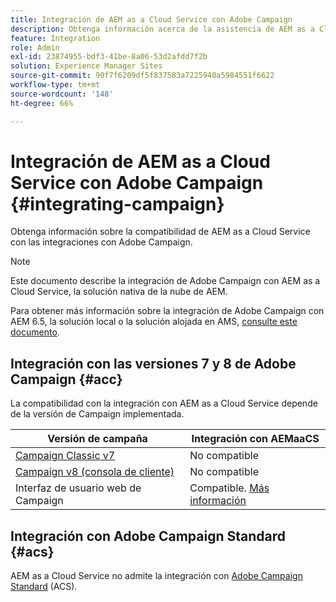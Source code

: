 ```yaml
---
title: Integración de AEM as a Cloud Service con Adobe Campaign
description: Obtenga información acerca de la asistencia de AEM as a Cloud Service para las integraciones con Adobe Campaign.
feature: Integration
role: Admin
exl-id: 23874955-bdf3-41be-8a06-53d2afdd7f2b
solution: Experience Manager Sites
source-git-commit: 90f7f6209df5f837583a7225940a5984551f6622
workflow-type: tm+mt
source-wordcount: '148'
ht-degree: 66%

---
```



# Integración de AEM as a Cloud Service con Adobe Campaign {#integrating-campaign}

Obtenga información sobre la compatibilidad de AEM as a Cloud Service con las integraciones con Adobe Campaign.

>[!NOTE]
>
>Este documento describe la integración de Adobe Campaign con AEM as a Cloud Service, la solución nativa de la nube de AEM.
>
>Para obtener más información sobre la integración de Adobe Campaign con AEM 6.5, la solución local o la solución alojada en AMS, [consulte este documento](https://experienceleague.adobe.com/docs/experience-manager-65/administering/integration/campaignonpremise.html?lang=es).

## Integración con las versiones 7 y 8 de Adobe Campaign {#acc}

La compatibilidad con la integración con AEM as a Cloud Service depende de la versión de Campaign implementada.

| Versión de campaña | Integración con AEMaaCS |
|---|---|
| [Campaign Classic v7](https://experienceleague.adobe.com/docs/campaign-classic.html?lang=es) | No compatible |
| [Campaign v8 (consola de cliente)](https://experienceleague.adobe.com/docs/campaign-v8.html?lang=es) | No compatible |
| Interfaz de usuario web de Campaign | Compatible. [Más información](https://experienceleague.adobe.com/docs/campaign-web/v8/integrations/aem-assets.html) |


## Integración con Adobe Campaign Standard {#acs}

AEM as a Cloud Service no admite la integración con [Adobe Campaign Standard](https://experienceleague.adobe.com/docs/campaign-standard.html?lang=es) (ACS).
